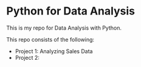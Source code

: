 # Python for Data Analysis
This is my repo for Data Analysis with Python.

This repo consists of the following:
- Project 1: Analyzing Sales Data
- Project 2: 
